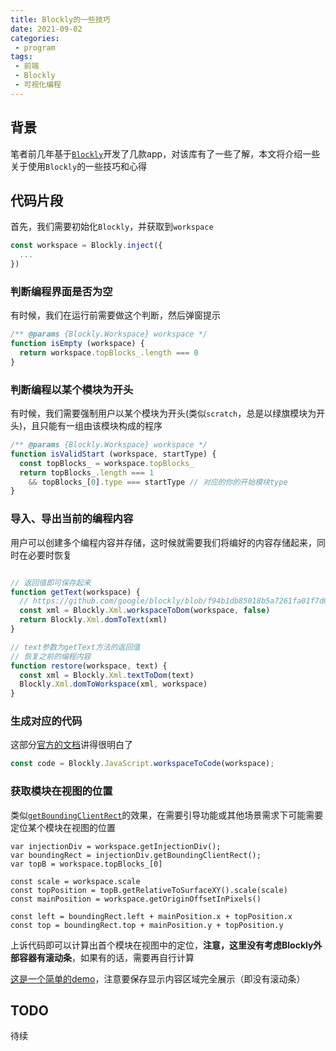 ```yaml
---
title: Blockly的一些技巧
date: 2021-09-02
categories:
 - program
tags:
 - 前端
 - Blockly
 - 可视化编程
---
```


## 背景

笔者前几年基于[`Blockly`](https://developers.google.com/blockly)开发了几款app，对该库有了一些了解，本文将介绍一些关于使用`Blockly`的一些技巧和心得


## 代码片段

首先，我们需要初始化`Blockly`，并获取到`workspace`

```js
const workspace = Blockly.inject({
  ...
})

```

### 判断编程界面是否为空

有时候，我们在运行前需要做这个判断，然后弹窗提示

```js
/** @params {Blockly.Workspace} workspace */
function isEmpty (workspace) {
  return workspace.topBlocks_.length === 0
}
```

### 判断编程以某个模块为开头

有时候，我们需要强制用户以某个模块为开头(类似`scratch`，总是以绿旗模块为开头)，且只能有一组由该模块构成的程序

```js
/** @params {Blockly.Workspace} workspace */
function isValidStart (workspace, startType) {
  const topBlocks_ = workspace.topBlocks_
  return topBlocks_.length === 1
    && topBlocks_[0].type === startType // 对应的你的开始模块type
}
```

### 导入、导出当前的编程内容

用户可以创建多个编程内容并存储，这时候就需要我们将编好的内容存储起来，同时在必要时恢复

```js

// 返回值即可保存起来
function getText(workspace) {
  // https://github.com/google/blockly/blob/f94b1db85018b5a7261fa01f7d04cd5c8367fe2c/core/xml.js#L42
  const xml = Blockly.Xml.workspaceToDom(workspace, false)
  return Blockly.Xml.domToText(xml)
}

// text参数为getText方法的返回值
// 恢复之前的编程内容
function restore(workspace, text) {
  const xml = Blockly.Xml.textToDom(text)
  Blockly.Xml.domToWorkspace(xml, workspace)
}

```

### 生成对应的代码

这部分[官方的文档](https://developers.google.com/blockly/guides/configure/web/code-generators)讲得很明白了

```js
const code = Blockly.JavaScript.workspaceToCode(workspace);
```

### 获取模块在视图的位置

类似[`getBoundingClientRect`](https://developer.mozilla.org/en-US/docs/Web/API/Element/getBoundingClientRect)的效果，在需要引导功能或其他场景需求下可能需要定位某个模块在视图的位置

```js{8,9}
var injectionDiv = workspace.getInjectionDiv();
var boundingRect = injectionDiv.getBoundingClientRect();
var topB = workspace.topBlocks_[0]

const scale = workspace.scale
const topPosition = topB.getRelativeToSurfaceXY().scale(scale)
const mainPosition = workspace.getOriginOffsetInPixels()

const left = boundingRect.left + mainPosition.x + topPosition.x
const top = boundingRect.top + mainPosition.y + topPosition.y
```

上诉代码即可以计算出首个模块在视图中的定位，**注意，这里没有考虑Blockly外部容器有滚动条**，如果有的话，需要再自行计算

[这是一个简单的demo](https://codepen.io/action-hong/pen/GRENeKe)，注意要保存显示内容区域完全展示（即没有滚动条）

## TODO

待续